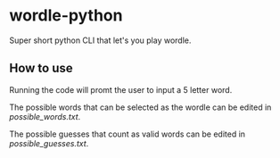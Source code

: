 # wordle-python
Super short python CLI that let's you play wordle.

## How to use
Running the code will promt the user to input a 5 letter word.

The possible words that can be selected as the wordle can be edited in _possible_words.txt_.

The possible guesses that count as valid words can be edited in _possible_guesses.txt_.
